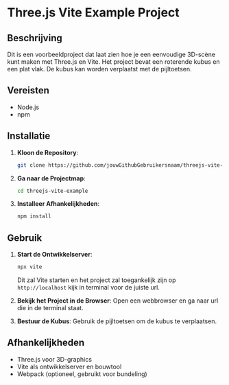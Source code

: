 # Three.js Vite Example Project

## Beschrijving

Dit is een voorbeeldproject dat laat zien hoe je een eenvoudige 3D-scène kunt maken met Three.js en Vite. Het project bevat een roterende kubus en een plat vlak. De kubus kan worden verplaatst met de pijltoetsen.

## Vereisten

- Node.js
- npm

## Installatie

1. **Kloon de Repository**:
   ```bash
   git clone https://github.com/jouwGithubGebruikersnaam/threejs-vite-example.git
   ```
2. **Ga naar de Projectmap**:

   ```bash
   cd threejs-vite-example
   ```

3. **Installeer Afhankelijkheden**:
   ```bash
   npm install
   ```

## Gebruik

1. **Start de Ontwikkelserver**:

   ```bash
   npx vite
   ```

   Dit zal Vite starten en het project zal toegankelijk zijn op `http://localhost` kijk in terminal voor de juiste url.

2. **Bekijk het Project in de Browser**: Open een webbrowser en ga naar url die in de terminal staat.

3. **Bestuur de Kubus**: Gebruik de pijltoetsen om de kubus te verplaatsen.

## Afhankelijkheden

- Three.js voor 3D-graphics
- Vite als ontwikkelserver en bouwtool
- Webpack (optioneel, gebruikt voor bundeling)

